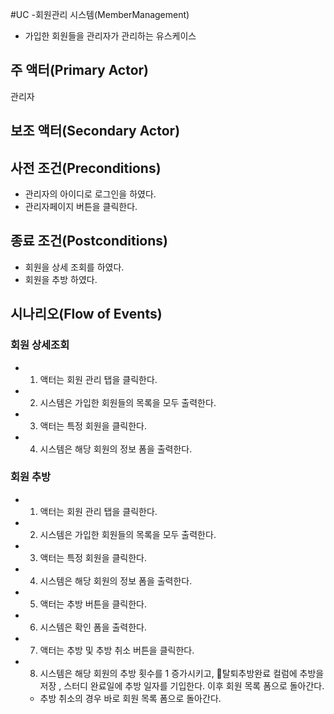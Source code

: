 #UC -회원관리 시스템(MemberManagement)
- 가입한 회원들을 관리자가 관리하는 유스케이스

## 주 액터(Primary Actor)
관리자

## 보조 액터(Secondary Actor)

## 사전 조건(Preconditions)
- 관리자의 아이디로 로그인을 하였다.
- 관리자페이지 버튼을 클릭한다.

## 종료 조건(Postconditions)
- 회원을 상세 조회를 하였다.
- 회원을 추방 하였다.

## 시나리오(Flow of Events)

### 회원 상세조회 
- 1. 액터는 회원 관리 탭을 클릭한다.
- 2. 시스템은 가입한 회원들의 목록을 모두 출력한다.
- 3. 액터는 특정 회원을 클릭한다.
- 4. 시스템은 해당 회원의 정보 폼을 출력한다.

### 회원 추방
- 1. 액터는 회원 관리 탭을 클릭한다.
- 2. 시스템은 가입한 회원들의 목록을 모두 출력한다.
- 3. 액터는 특정 회원을 클릭한다.
- 4. 시스템은 해당 회원의 정보 폼을 출력한다.
- 5. 액터는 추방 버튼을 클릭한다.
- 6. 시스템은 확인 폼을 출력한다.
- 7. 액터는 추방 및 추방 취소 버튼을 클릭한다.
- 8. 시스템은 해당 회원의 추방 횟수를 1 증가시키고, 탈퇴추방완료 컬럼에 추방을 
저장 , 스터디 완료일에 추방 일자를 기입한다. 이후 회원 목록 폼으로 돌아간다.
    - 추방 취소의 경우 바로 회원 목록 폼으로 돌아간다.

